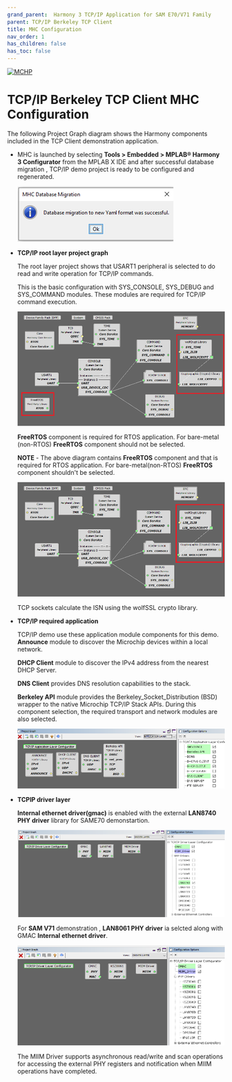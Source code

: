 ```yaml
---
grand_parent:  Harmony 3 TCP/IP Application for SAM E70/V71 Family
parent: TCP/IP Berkeley TCP Client
title: MHC Configuration
nav_order: 1
has_children: false
has_toc: false
---
```

[![MCHP](https://www.microchip.com/ResourcePackages/Microchip/assets/dist/images/logo.png)](https://www.microchip.com)

# TCP/IP Berkeley TCP Client MHC Configuration

The following Project Graph diagram shows the Harmony components included in the TCP Client demonstration application.

* MHC is launched by selecting **Tools > Embedded > MPLAB® Harmony 3 Configurator** from the MPLAB X IDE and after successful database migration , TCP/IP demo project is ready to be configured and regenerated.

    ![tcpip_same70_v71_project](images/database_migration_successful.png)

* **TCP/IP root layer project graph**

  The root layer project shows that USART1 peripheral is selected to do read and write operation for TCP/IP commands.

  This is the basic configuration with SYS_CONSOLE, SYS_DEBUG and SYS_COMMAND modules. These modules are required for TCP/IP command execution.

  ![tcpip_same70_v71_project](images/tcpip_default_required_root_v71_e70_rtos.png)

  **FreeRTOS** component is required for RTOS application. For bare-metal (non-RTOS) **FreeRTOS** component should not be selected.

  **NOTE** - The above diagram contains **FreeRTOS** component  and that is required for RTOS application. For bare-metal(non-RTOS) **FreeRTOS** component shouldn't be selected.
  
  ![tcpip_same70_v71_project](images/tcpip_default_required_root_v71_e70.png)
  
  TCP sockets calculate the ISN using the wolfSSL crypto library. 


* **TCP/IP required application**

  TCP/IP demo use these application module components for this demo. **Announce** module to discover the Microchip devices within a local network.
  
  **DHCP Client** module to discover the IPv4 address from the nearest DHCP Server.
  
  **DNS Client** provides DNS resolution capabilities to the stack. 
  
  **Berkeley API**  module provides the Berkeley_Socket_Distribution (BSD) wrapper to the native Microchip TCP/IP Stack APIs. During this component selection, the required transport and network modules are also selected.

    ![tcpip_same70_v71_project](images/tcpip_berkeley_tcp_demo_app.png)

* **TCPIP driver layer** 

  **Internal ethernet driver(gmac)** is enabled with the external **LAN8740 PHY driver** library for SAME70 demonstartion. 

    ![tcpip_same70_v71_project](images/tcpip_driver_component.png)

  For **SAM V71** demonstration , **LAN8061 PHY driver** ia selcted along with GMAC 
  **Internal ethernet driver**.

    ![tcpip_same70_v71_project](images/tcpip_driver_component_v71.png)

  The MIIM Driver supports asynchronous read/write and scan operations for accessing the external PHY registers and notification when MIIM operations have completed.

